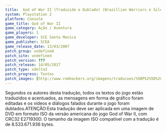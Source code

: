 ```yaml
---
title:  God of War II (Traduzido e Dublado) (Brazillian Warriors e Silent Fandub)
system: Playstation 2
platform: Console
game_title: God of War II
game_category: Ação / Aventura
game_players: 1
game_developer: SCE Santa Monica
game_publisher: SCEA
game_release_date: 13/03/2007
patch_group: undefined
patch_site: undefined
patch_version: ???
patch_release: 14/05/2017
patch_type: xdelta3
patch_progress: Textos
patch_images: [http://www.romhackers.org/imagens/traducoes/%5BPS2%5D%20God%20of%20War%20II%20-%20Brazilian%20Warriors%20e%20Silent%20Fandub%20-%201.jpg,http://www.romhackers.org/imagens/traducoes/%5BPS2%5D%20God%20of%20War%20II%20-%20Brazilian%20Warriors%20e%20Silent%20Fandub%20-%202.jpg,http://www.romhackers.org/imagens/traducoes/%5BPS2%5D%20God%20of%20War%20II%20-%20Brazilian%20Warriors%20e%20Silent%20Fandub%20-%203.jpg]
---
```

Segundos os autores desta tradução, todos os textos do jogo estão traduzidos e acentuados, as mensagens em forma de gráfico foram editadas e os vídeos e diálogos falados durante o jogo foram dublados.ATENÇÃO:Esta tradução deve ser aplicada em uma imagem de DVD em formato ISO da versão americana do jogo God of War II, com CRC32 E271930D. O tamanho da imagem ISO compatível com a tradução é de 8.533.671.936 bytes.